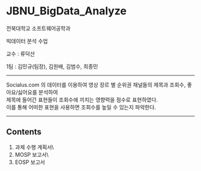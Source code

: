 # JBNU_BigData_Analyze

전북대학교 소프트웨어공학과

빅데이터 분석 수업

교수 : 류덕산

1팀 : 김민규(팀장), 김원배, 김범수, 최종민

--------------
Socialus.com 의 데이터를 이용하여 영상 장르 별 순위권 채널들의 제목과 조회수, 좋아요/싫어요를 분석하여 \
제목에 들어간 표현들이 조회수에 끼치는 영향력을 점수로 표현하였다. \
이를 통해 어떠한 표현을 사용하면 조회수를 높일 수 있는지 파악한다. 

--------------

## Contents
1. 과제 수행 계획서\
2. MOSP 보고서\
3. EOSP 보고서
